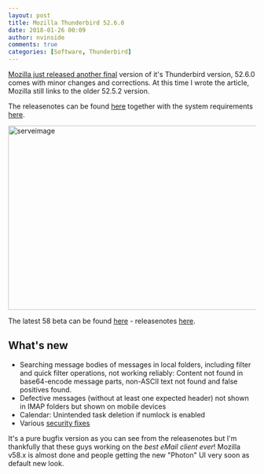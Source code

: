 ```yaml
---
layout: post
title: Mozilla Thunderbird 52.6.0
date: 2018-01-26 00:09
author: nvinside
comments: true
categories: [Software, Thunderbird]
---
```

<a href="https://ftp.mozilla.org/pub/thunderbird/releases/52.6.0/win32/" target="_blank" rel="noopener">Mozilla just released another final</a> version of it's Thunderbird version, 52.6.0 comes with minor changes and corrections. At this time I wrote the article, Mozilla still links to the older 52.5.2 version.

The releasenotes can be found <a href="https://www.mozilla.org/en-US/thunderbird/52.6.0/releasenotes/" target="_blank" rel="noopener">here</a> together with the system requirements <a href="https://www.mozilla.org/en-US/thunderbird/52.0/system-requirements/" target="_blank" rel="noopener">here</a>.

<img class="  wp-image-2266 aligncenter" src="https://chefkochblog.files.wordpress.com/2018/01/serveimage.jpg" alt="serveimage" width="563" height="375" />

<!--more-->

The latest 58 beta can be found <a href="https://ftp.mozilla.org/pub/thunderbird/releases/58.0b3/" target="_blank" rel="noopener">here</a> - releasenotes <a href="https://www.mozilla.org/en-US/thunderbird/58.0beta/releasenotes/" target="_blank" rel="noopener">here</a>.

<h2>What's new</h2>

<ul>
    <li>Searching message bodies of messages in local folders, including filter and quick filter operations, not working reliably: Content not found in base64-encode message parts, non-ASCII text not found and false positives found.</li>
    <li>Defective messages (without at least one expected header) not shown in IMAP folders but shown on mobile devices</li>
    <li>Calendar: Unintended task deletion if numlock is enabled</li>
    <li>Various <a href="https://www.mozilla.org/en-US/security/known-vulnerabilities/thunderbird/#thunderbird52.6">security fixes</a></li>
</ul>

It's a pure bugfix version as you can see from the releasenotes but I'm thankfully that these guys working on the <em>best eMail client ever</em>! Mozilla v58.x is almost done and people getting the new "Photon" UI very soon as default new look.

&nbsp;
